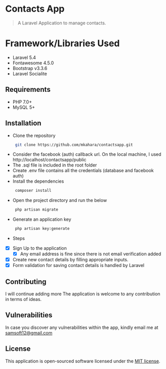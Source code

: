# Contacts App
> A Laravel Application to manage contacts.

# Framework/Libraries Used
- Laravel 5.4
- Fontawesome 4.5.0
- Bootstrap v3.3.6
- Laravel Socialite

## Requirements
- PHP 7.0+
- MySQL 5+

## Installation
- Clone the repository
  ```bash
   git clone https://github.com/mkahara/contactsapp.git
  ```
- Consider the facebook (auth) callback url. On the local machine, I used http://localhost/contactsapp/public
- The .sql file is included in the root folder
- Create .env file contains all the credentials (database and facebook auth)
- Install the dependencies
  ```bash
   composer install
  ```
- Open the project directory and run the below
  ```bash
   php artisan migrate
  ```
- Generate an application key
  ```bash
   php artisan key:generate
  ```
- Steps
- [X] Sign Up to the application
  - [x] Any email address is fine since there is not email verification added
- [x] Create new contact details by filling appropriate inputs.
- [x] Form validation for saving contact details is handled by Laravel

## Contributing

I will continue adding more The application is welcome to any contribution in terms of ideas.

## Vulnerabilities

In case you discover any vulnerabilities within the app, kindly email me at samsoft12@gmail.com

## License

This application is open-sourced software licensed under the [MIT license](http://opensource.org/licenses/MIT).